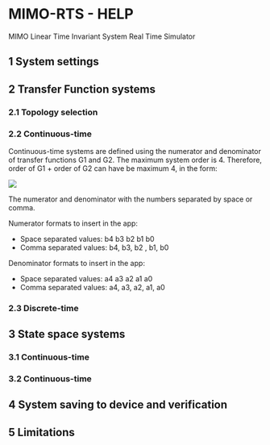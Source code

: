# MIMO-RTS - HELP
MIMO Linear Time Invariant System Real Time Simulator

## 1 System settings

## 2 Transfer Function systems

### 2.1 Topology selection


### 2.2 Continuous-time

Continuous-time systems are defined using the numerator and denominator of transfer functions G1 and G2.  The maximum system order is 4. Therefore, order of G1 + order of G2 can have be maximum 4, in the form:

<img src="https://render.githubusercontent.com/render/math?math=G(s) = \frac{b_4s^4+b_3s^3+b_2s^2+b_1s+b_0}{a_4s^4+a_3s^3+a_2s^2+a_1s+a_0}$">

The numerator and denominator with the numbers separated by space or comma.

Numerator formats to insert in the app:
  * Space separated values:   b4 b3 b2 b1 b0
  * Comma separated values:   b4, b3, b2 , b1, b0

Denominator formats to insert in the app:
  * Space separated values:   a4 a3 a2 a1 a0
  * Comma separated values:   a4, a3, a2, a1, a0

### 2.3 Discrete-time


## 3 State space systems


### 3.1 Continuous-time


### 3.2 Continuous-time


## 4 System saving to device and verification


## 5 Limitations
